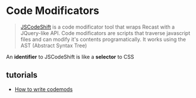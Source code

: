 # Code Modificators



> [JSCodeShift](https://github.com/facebook/jscodeshift) is a code modificator tool that wraps Recast with a JQuery-like API. Code modificators are scripts that traverse javascript files and can modify it's contents programatically. It works using the AST (Abstract Syntax Tree)

An **identifier** to JSCodeShift is like a **selector** to CSS

## tutorials

- [How to write codemods](https://vramana.github.io/blog/2015/12/21/codemod-tutorial/)

